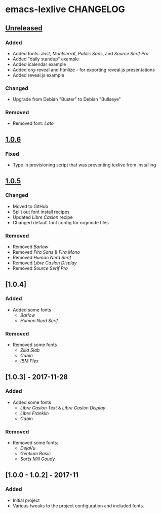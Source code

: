 # emacs-lexlive CHANGELOG

## [Unreleased]

### Added
  + Added fonts: *Jost*, *Montserrat*, *Public Sans*, and *Source Serif Pro*
  + Added "daily standup" example
  + Added icalendar example
  + Added org-reveal and htmlize - for exporting reveal.js presentations
  + Added reveal.js example


### Changed
  + Upgrade from Debian "Buster" to Debian "Bullseye"


### Removed
  + Removed font: *Lato*


## [1.0.6]

### Fixed
  + Typo in provisioning script that was preventing texlive from installing


## [1.0.5]

### Changed
  + Moved to GitHub
  + Split out font install recipes
  + Updated *Libre Caslon* recipe
  + Changed default font config for orgmode files

### Removed
  + Removed *Barlow*
  + Removed *Fira Sans* & *Fira Mono*
  + Removed *Human Nerd Serif*
  + Removed *Libre Caslon Display*
  + Removed *Source Serif Pro*


## [1.0.4]

### Added
  + Added some fonts
    - *Barlow*
    - *Human Nerd Serif*

### Removed
  + Removed some fonts
    - *Zilla Slab*
    - *Cabin*
    - *IBM Plex*


## [1.0.3] - 2017-11-28

### Added
  + Added some fonts
    - *Libre Caslon Text* & *Libre Caslon Display*
    - *Libre Franklin*
    - *Cabin*

### Removed
  + Removed some fonts:
    - *DejaVu*
    - *Gentium Basic*
    - *Sorts Mill Goudy*


## [1.0.0 - 1.0.2] - 2017-11

### Added
  + Initial project
  + Various tweaks to the project configuration and included fonts.


[Unreleased]: https://github.com/hg-jt/emacs-texlive/compare/1.0.6...develop
[1.0.6]: https://github.com/hg-jt/emacs-texlive/compare/1.0.5...1.0.6
[1.0.5]: https://github.com/hg-jt/emacs-texlive/tree/1.0.5
